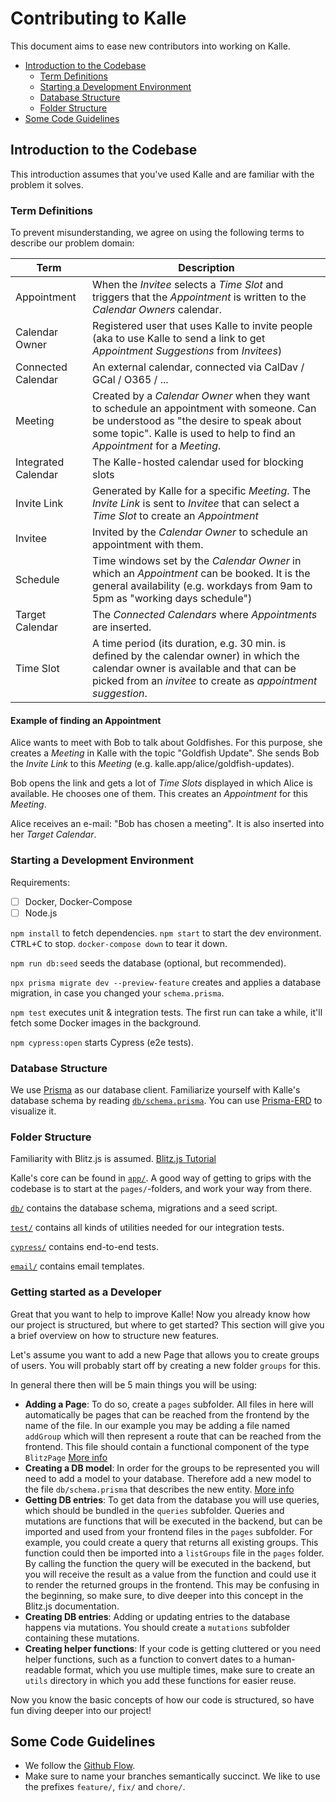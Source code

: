 # Contributing to Kalle

This document aims to ease new contributors into working on Kalle.

<!-- @import "[TOC]" {cmd="toc" depthFrom=2 depthTo=3 orderedList=false} -->

<!-- code_chunk_output -->

- [Introduction to the Codebase](#introduction-to-the-codebase)
  - [Term Definitions](#term-definitions)
  - [Starting a Development Environment](#starting-a-development-environment)
  - [Database Structure](#database-structure)
  - [Folder Structure](#folder-structure)
- [Some Code Guidelines](#some-code-guidelines)

<!-- /code_chunk_output -->

## Introduction to the Codebase

This introduction assumes that you've used Kalle and are familiar with the problem it solves.

### Term Definitions

To prevent misunderstanding, we agree on using the following terms to describe our problem domain:

| Term                   | Description                                                                                                                                                                                                        |
| ---------------------- | ------------------------------------------------------------------------------------------------------------------------------------------------------------------------------------------------------------------ |
| Appointment            | When the _Invitee_ selects a _Time Slot_ and triggers that the _Appointment_ is written to the _Calendar Owners_ calendar.                                                                                                                                             |
| Calendar Owner         | Registered user that uses Kalle to invite people (aka to use Kalle to send a link to get _Appointment Suggestions_ from _Invitees_)                                                                                |
| Connected Calendar     | An external calendar, connected via CalDav / GCal / O365 / ...                                                                                                                                                     |
| Meeting                | Created by a _Calendar Owner_ when they want to schedule an appointment with someone. Can be understood as "the desire to speak about some topic". Kalle is used to help to find an _Appointment_ for a _Meeting_. |
| Integrated Calendar    | The Kalle-hosted calendar used for blocking slots                                                                                                                                                                  |
| Invite Link                | Generated by Kalle for a specific _Meeting_. The _Invite Link_ is sent to _Invitee_ that can select a _Time Slot_ to create an _Appointment_                                                                                                                                              |
| Invitee                | Invited by the _Calendar Owner_ to schedule an appointment with them.                                                                                                                                              |
| Schedule        | Time windows set by the _Calendar Owner_ in which an _Appointment_ can be booked. It is the general availability (e.g. workdays from 9am to 5pm as "working days schedule")                                                                                                                                                        |
| Target Calendar        | The _Connected Calendars_ where _Appointments_ are inserted.                                                                                                                                                       |
| Time Slot              | A time period (its duration, e.g. 30 min. is defined by the calendar owner) in which the calendar owner is available and that can be picked from an _invitee_ to create as _appointment suggestion_.              |

#### Example of finding an Appointment

Alice wants to meet with Bob to talk about Goldfishes. For this purpose, she creates a _Meeting_ in Kalle with the topic "Goldfish Update". She sends Bob the _Invite Link_ to this _Meeting_ (e.g. kalle.app/alice/goldfish-updates).

Bob opens the link and gets a lot of _Time Slots_ displayed in which Alice is available. He chooses one of them. This creates an _Appointment_ for this _Meeting_.

Alice receives an e-mail: "Bob has chosen a meeting". It is also inserted into her _Target Calendar_.

### Starting a Development Environment

Requirements:

- [ ] Docker, Docker-Compose
- [ ] Node.js

`npm install` to fetch dependencies.
`npm start` to start the dev environment.
<kbd>CTRL+C</kbd> to stop.
`docker-compose down` to tear it down.

`npm run db:seed` seeds the database (optional, but recommended).

`npx prisma migrate dev --preview-feature` creates and applies a database migration, in case you changed your `schema.prisma`.

`npm test` executes unit & integration tests. The first run can take a while, it'll fetch some Docker images in the background.

`npm cypress:open` starts Cypress (e2e tests).

### Database Structure

We use [Prisma](https://prisma.io) as our database client.
Familiarize yourself with Kalle's database schema by reading [`db/schema.prisma`](./db/schema.prisma).
You can use [Prisma-ERD](https://prisma-erd.simonknott.de) to visualize it.

### Folder Structure

Familiarity with Blitz.js is assumed. [Blitz.js Tutorial](https://blitzjs.com/docs/tutorial)

Kalle's core can be found in [`app/`](./app).
A good way of getting to grips with the codebase is to start at the `pages/`-folders, and work your way from there.

[`db/`](./db) contains the database schema, migrations and a seed script.

[`test/`](./test) contains all kinds of utilities needed for our integration tests.

[`cypress/`](./cypress) contains end-to-end tests.

[`email/`](./email) contains email templates.

### Getting started as a Developer
Great that you want to help to improve Kalle! Now you already know how our project is structured, but where to get started? This section will give you a brief overview on how to structure new features.

Let's assume you want to add a new Page that allows you to create groups of users. You will probably start off by creating a new folder `groups` for this.

In general there then will be 5 main things you will be using:
- **Adding a Page**: To do so, create a `pages` subfolder. All files in here will automatically be pages that can be reached from the frontend by the name of the file. In our example you may be adding a file named `addGroup` which will then represent a route that can be reached from the frontend. This file should contain a functional component of the type `BlitzPage` [More info](https://blitzjs.com/docs/pages)
- **Creating a DB model**: In order for the groups to be represented you will need to add a model to your database. Therefore add a new model to the file `db/schema.prisma` that describes the new entity. [More info](https://blitzjs.com/docs/database-overview)
- **Getting DB entries**: To get data from the database you will use queries, which should be bundled in the `queries` subfolder. Queries and mutations are functions that will be executed in the backend, but can be imported and used from your frontend files in the `pages` subfolder. For example, you could create a query that returns all existing groups. This function could then be imported into a `listGroups` file in the `pages` folder. By calling the function the query will be executed in the backend, but you will receive the result as a value from the function and could use it to render the returned groups in the frontend. This may be confusing in the beginning, so make sure, to dive deeper into this concept in the Blitz.js documentation.
- **Creating DB entries**: Adding or updating entries to the database happens via mutations. You should create a `mutations` subfolder containing these mutations.
- **Creating helper functions**: If your code is getting cluttered or you need helper functions, such as a function to convert dates to a human-readable format, which you use multiple times, make sure to create an `utils` directory in which you add these functions for easier reuse.

Now you know the basic concepts of how our code is structured, so have fun diving deeper into our project!

## Some Code Guidelines

- We follow the [Github Flow](https://guides.github.com/introduction/flow/).
- Make sure to name your branches semantically succinct. We like to use the prefixes `feature/`, `fix/` and `chore/`.
